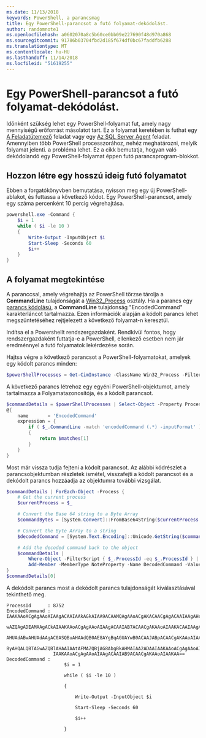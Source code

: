```yaml
---
ms.date: 11/13/2018
keywords: PowerShell, a parancsmag
title: Egy PowerShell-parancsot a futó folyamat-dekódolást.
author: randomnote1
ms.openlocfilehash: a0602070a8c5b60ce0bb09e227690f48d970a868
ms.sourcegitcommit: 91786b03704fbd2d185f674df0bc67faddfb6288
ms.translationtype: MT
ms.contentlocale: hu-HU
ms.lasthandoff: 11/14/2018
ms.locfileid: "51619255"
---
```

# <a name="decode-a-powershell-command-from-a-running-process"></a>Egy PowerShell-parancsot a futó folyamat-dekódolást.

Időnként szükség lehet egy PowerShell-folyamat fut, amely nagy mennyiségű erőforrást másolatot tart.
Ez a folyamat keretében is futhat egy [A Feladatütemező][] feladat vagy egy [Az SQL Server Agent][] feladat. Amennyiben több PowerShell processzorához, nehéz meghatározni, melyik folyamat jelenti. a probléma lehet. Ez a cikk bemutatja, hogyan való dekódolandó egy PowerShell-folyamat éppen futó parancsprogram-blokkot.

## <a name="create-a-long-running-process"></a>Hozzon létre egy hosszú ideig futó folyamatot

Ebben a forgatókönyvben bemutatása, nyisson meg egy új PowerShell-ablakot, és futtassa a következő kódot. Egy PowerShell-parancsot, amely egy száma percenként 10 percig végrehajtása.

```powershell
powershell.exe -Command {
    $i = 1
    while ( $i -le 10 )
    {
        Write-Output -InputObject $i
        Start-Sleep -Seconds 60
        $i++
    }
}
```

## <a name="view-the-process"></a>A folyamat megtekintése

A paranccsal, amely végrehajtja az PowerShell törzse tárolja a **CommandLine** tulajdonságát a [Win32_Process][] osztály. Ha a parancs egy [parancs kódolású][], a **CommandLine** tulajdonság "EncodedCommand" karakterláncot tartalmazza. Ezen információk alapján a kódolt parancs lehet megszüntetéséhez rejtjelezett a következő folyamat-n keresztül.

Indítsa el a Powershellt rendszergazdaként. Rendkívül fontos, hogy rendszergazdaként futtatja-e a PowerShell, ellenkező esetben nem jár eredménnyel a futó folyamatok lekérdezése során.

Hajtsa végre a következő parancsot a PowerShell-folyamatokat, amelyek egy kódolt parancs minden:

```powershell
$powerShellProcesses = Get-CimInstance -ClassName Win32_Process -Filter 'CommandLine LIKE "%EncodedCommand%"'
```

A következő parancs létrehoz egy egyéni PowerShell-objektumot, amely tartalmazza a Folyamatazonosítója, és a kódolt parancsot.

```powershell
$commandDetails = $powerShellProcesses | Select-Object -Property ProcessId,
@{
    name       = 'EncodedCommand'
    expression = {
        if ( $_.CommandLine -match 'encodedCommand (.*) -inputFormat' )
        {
            return $matches[1]
        }
    }
}
```

Most már vissza tudja fejteni a kódolt parancsot. Az alábbi kódrészlet a parancsobjektumban részletek ismétel, visszafejti a kódolt parancsot és a dekódolt parancs hozzáadja az objektumra további vizsgálat.

```powershell
$commandDetails | ForEach-Object -Process {
    # Get the current process
    $currentProcess = $_

    # Convert the Base 64 string to a Byte Array
    $commandBytes = [System.Convert]::FromBase64String($currentProcess.EncodedCommand)

    # Convert the Byte Array to a string
    $decodedCommand = [System.Text.Encoding]::Unicode.GetString($commandBytes)

    # Add the decoded command back to the object
    $commandDetails |
        Where-Object -FilterScript { $_.ProcessId -eq $_.ProcessId } |
        Add-Member -MemberType NoteProperty -Name DecodedCommand -Value $decodedCommand
}
$commandDetails[0]
```

A dekódolt parancs most a dekódolt parancs tulajdonságát kiválasztásával tekinthető meg.

```output
ProcessId      : 8752
EncodedCommand : IAAKAAoACgAgAAoAIAAgACAAIAAkAGkAIAA9ACAAMQAgAAoACgAKACAACgAgACAAIAAgAHcAaABpAGwAZQAgACgAIAAkAGkAIAAtAG
                 wAZQAgADEAMAAgACkAIAAKAAoACgAgAAoAIAAgACAAIAB7ACAACgAKAAoAIAAKACAAIAAgACAAIAAgACAAIABXAHIAaQB0AGUALQBP
                 AHUAdABwAHUAdAAgAC0ASQBuAHAAdQB0AE8AYgBqAGUAYwB0ACAAJABpACAACgAKAAoAIAAKACAAIAAgACAAIAAgACAAIABTAHQAYQ
                 ByAHQALQBTAGwAZQBlAHAAIAAtAFMAZQBjAG8AbgBkAHMAIAA2ADAAIAAKAAoACgAgAAoAIAAgACAAIAAgACAAIAAgACQAaQArACsA
                 IAAKAAoACgAgAAoAIAAgACAAIAB9ACAACgAKAAoAIAAKAA==
DecodedCommand :
                     $i = 1

                     while ( $i -le 10 )

                     {

                         Write-Output -InputObject $i

                         Start-Sleep -Seconds 60

                         $i++

                     }
```

[A Feladatütemező]: /windows/desktop/TaskSchd/task-scheduler-start-page
[Az SQL Server Agent]: /sql/ssms/agent/sql-server-agent
[Win32_Process]: /windows/desktop/CIMWin32Prov/win32-process
[parancs kódolású]: /powershell/scripting/core-powershell/console/powershell.exe-command-line-help#-encodedcommand-
